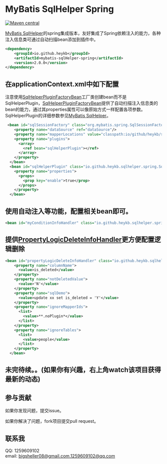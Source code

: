 # MyBatis SqlHelper Spring

[![Maven central](https://maven-badges.herokuapp.com/maven-central/io.github.heykb/mybatis-sqlHelper-spring/badge.svg)](https://maven-badges.herokuapp.com/maven-central/io.github.heykb/mybatis-sqlHelper-spring)

[MyBatis SqlHelper](https://github.com/heykb/mybatis-sqlhelper)的spring集成版本，友好集成了Spring依赖注入的能力，各种注入信息类可通过自动扫描bean添加到插件中。

~~~xml
<dependency>
    <groupId>io.github.heykb</groupId>
    <artifactId>mybatis-sqlHelper-spring</artifactId>
    <version>2.0.0</version>
</dependency>
~~~

## 在applicationContext.xml中如下配置

注意使用[SqlHelperPluginFactoryBean](src/main/java/io/github/heykb/sqlhelper/spring/SqlHelperPluginFactoryBean.java)工厂类创建bean而不是SqlHelperPlugin，[SqlHelperPluginFactoryBean](src/main/java/io/github/heykb/sqlhelper/spring/SqlHelperPluginFactoryBean.java)提供了自动扫描注入信息类的bean的能力，通过其properties属性可以像原始方式一样配置各项参数。SqlHelperPlugin的详细参数参见[MyBatis SqlHelper](https://github.com/heykb/mybatis-sqlhelper)。
~~~xml
 <bean id="sqlSessionFactory" class="org.mybatis.spring.SqlSessionFactoryBean">
    <property name="dataSource" ref="dataSource"/>
    <property name="mapperLocations" value="classpath:io/github/heykb/sqlhelper/spring/primary/dao/*.xml"/>
    <property name="plugins">
      <array>
        <ref bean="sqlHelperPlugin"></ref>
      </array>
    </property>
  </bean>
  <bean id="sqlHelperPlugin" class="io.github.heykb.sqlhelper.spring.SqlHelperPluginFactoryBean">
    <property name="properties">
      <props>
        <prop key="enable">true</prop>
      </props>
    </property>
  </bean>
~~~
## 使用自动注入等功能，配置相关bean即可。
~~~xml
<bean id="myConditionInfoHandler" class="io.github.heykb.sqlhelper.spring.primary.handlers.MyConditionInfoHandler"></bean>
~~~

## 提供[PropertyLogicDeleteInfoHandler](src/main/java/io/github/heykb/sqlhelper/spring/PropertyLogicDeleteInfoHandler.java)更方便配置逻辑删除
~~~xml
<bean id="propertyLogicDeleteInfoHandler" class="io.github.heykb.sqlhelper.spring.PropertyLogicDeleteInfoHandler">
    <property name="columnName">
      <value>is_deleted</value>
    </property>
    <property name="notDeletedValue">
      <value>'N'</value>
    </property>
    <property name="sqlDemo">
      <value>update xx set is_deleted = 'Y'</value>
    </property>
    <property name="ignoreMapperIds">
      <list>
        <value>**.noPlugin*</value>
      </list>
    </property>
    <property name="ignoreTables">
      <list>
        <value>people</value>
      </list>
    </property>
  </bean>
~~~

## 未完待续。。(如果你有兴趣，右上角watch该项目获得最新的动态)
 
## 参与贡献

如果你发现问题，提交issue。

如果你解决了问题，fork项目提交pull request。

## 联系我
QQ: 1259609102<br>
email: bigsheller08@gmail.com,1259609102@qq.com